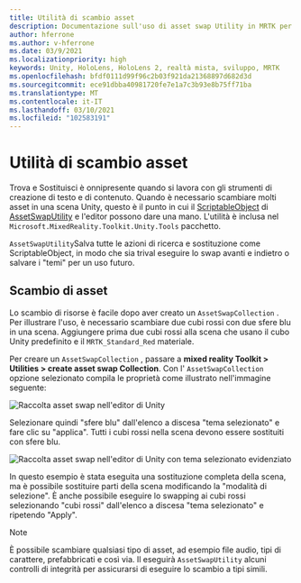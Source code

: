 ```yaml
---
title: Utilità di scambio asset
description: Documentazione sull'uso di asset swap Utility in MRTK per Unity.
author: hferrone
ms.author: v-hferrone
ms.date: 03/9/2021
ms.localizationpriority: high
keywords: Unity, HoloLens, HoloLens 2, realtà mista, sviluppo, MRTK
ms.openlocfilehash: bfdf0111d99f96c2b03f921da21368897d682d3d
ms.sourcegitcommit: ece91dbba40981720fe7e1a7c3b93e8b75ff71ba
ms.translationtype: MT
ms.contentlocale: it-IT
ms.lasthandoff: 03/10/2021
ms.locfileid: "102583191"
---
```

# <a name="asset-swap-utility"></a>Utilità di scambio asset

Trova e Sostituisci è onnipresente quando si lavora con gli strumenti di creazione di testo e di contenuto. Quando è necessario scambiare molti asset in una scena Unity, questo è il punto in cui il [ScriptableObject](https://docs.unity3d.com/Manual/class-ScriptableObject.html) di [AssetSwapUtility](xref:Microsoft.MixedReality.Toolkit.Utilities.Editor.AssetSwapUtility) e l'editor possono dare una mano. L'utilità è inclusa nel `Microsoft.MixedReality.Toolkit.Unity.Tools` pacchetto.

`AssetSwapUtility`Salva tutte le azioni di ricerca e sostituzione come ScriptableObject, in modo che sia trival eseguire lo swap avanti e indietro o salvare i "temi" per un uso futuro.

## <a name="swapping-assets"></a>Scambio di asset

Lo scambio di risorse è facile dopo aver creato un `AssetSwapCollection` . Per illustrare l'uso, è necessario scambiare due cubi rossi con due sfere blu in una scena. Aggiungere prima due cubi rossi alla scena che usano il cubo Unity predefinito e il `MRTK_Standard_Red` materiale.

Per creare un `AssetSwapCollection` , passare a **mixed reality Toolkit > Utilities > create asset swap Collection**. Con l' `AssetSwapCollection` opzione selezionato compila le proprietà come illustrato nell'immagine seguente:

![Raccolta asset swap nell'editor di Unity](images/asset-swap-img-01.png)

Selezionare quindi "sfere blu" dall'elenco a discesa "tema selezionato" e fare clic su "applica". Tutti i cubi rossi nella scena devono essere sostituiti con sfere blu.

![Raccolta asset swap nell'editor di Unity con tema selezionato evidenziato](images/asset-swap-img-02.png)

In questo esempio è stata eseguita una sostituzione completa della scena, ma è possibile sostituire parti della scena modificando la "modalità di selezione". È anche possibile eseguire lo swapping ai cubi rossi selezionando "cubi rossi" dall'elenco a discesa "tema selezionato" e ripetendo "Apply".

> [!NOTE]
> È possibile scambiare qualsiasi tipo di asset, ad esempio file audio, tipi di carattere, prefabbricati e così via. Il eseguirà `AssetSwapUtility` alcuni controlli di integrità per assicurarsi di eseguire lo scambio a tipi simili.